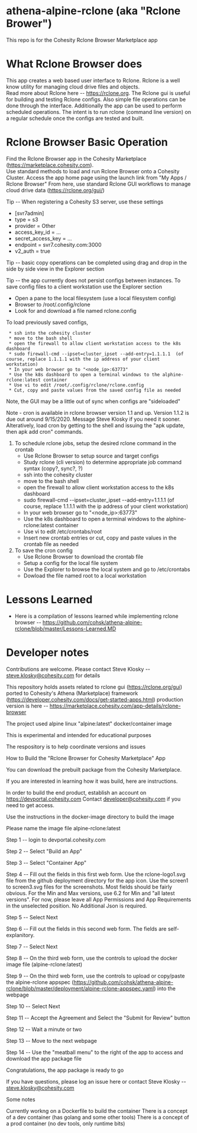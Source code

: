 # athena-alpine-rclone (aka "Rclone Brower")

This repo is for the Cohesity Rclone Browser Marketplace app

# What Rclone Browser does
This app creates a web based user interface to Rclone.  Rclone is a well know utility for managing cloud drive files and objects.  
Read more about Rclone here -- https://rclone.org.  The Rclone gui is useful for building and testing Rclone configs.  Also simple file
operations can be done through the interface.  Additionally the app can be used to perform scheduled operations.  The intent is to run 
rclone (command line version) on a regular schedule once the configs are tested and built.

# Rclone Browser Basic Operation
Find the Rclone Browser app in the Cohesity Marketplace (https://marketplace.cohesity.com).  
Use standard methods to load and run Rclone Browser onto a Cohesity Cluster.
Access the app home page using the launch link from "My Apps / Rclone Browser"
From here, use standard Rclone GUI workflows to manage cloud drive data (https://rclone.org/gui/)

Tip -- When registering a Cohesity S3 server, use these settings
* [svr7admin]
* type = s3
* provider = Other
* access_key_id = ...
* secret_access_key = ...
* endpoint = svr7.cohesity.com:3000
* v2_auth = true

Tip -- basic copy operations can be completed using drag and drop in the side by side view in the Explorer section

Tip -- the app currently does not persist configs between instances.
To save config files to a client workstation use the Explorer section
* Open a pane to the local filesystem (use a local filesystem config)
* Browser to /root/.config/rclone
* Look for and download a file named rclone.config

To load previously saved configs, 

     * ssh into the cohesity cluster
     * move to the bash shell
     * open the firewall to allow client workstation access to the k8s dashboard
     * sudo firewall-cmd --ipset=cluster_ipset --add-entry=1.1.1.1  (of course, replace 1.1.1.1 with the ip address of your client workstation)
     * In your web browser go to "<node_ip>:63773"
     * Use the k8s dashboard to open a terminal windows to the alphine-rclone:latest container
     * Use vi to edit /root/.config/rclone/rclone.config
     * Cut, copy and paste values from the saved config file as needed

Note, the GUI may be a little out of sync when configs are "sideloaded"

Note - cron is available in rclone browser version 1.1 and up.  Version 1.1.2 is due out around 9/15/2020.  Message Steve Klosky if you need it sooner.  Alteratively, load cron by getting to the shell and issuing the "apk update, then apk add cron" commands.

1. To schedule rclone jobs, setup the desired rclone command in the crontab
     * Use Rclone Browser to setup source and target configs
     * Study rclone (cli version) to determine appropriate job command syntax (copy?, sync?, ?)
     * ssh into the cohesity cluster
     * move to the bash shell
     * open the firewall to allow client workstation access to the k8s dashboard
     * sudo firewall-cmd --ipset=cluster_ipset --add-entry=1.1.1.1  (of course, replace 1.1.1.1 with the ip address of your client workstation)
     * In your web browser go to "<node_ip>:63773"
     * Use the k8s dashboard to open a terminal windows to the alphine-rclone:latest container
     * Use vi to edit /etc/crontabs/root
     * Insert new crontab entries or cut, copy and paste values in the crontab file as needed
1. To save the cron config
     * Use Rclone Browser to download the crontab file
     * Setup a config for the local file system
     * Use the Explorer to browse the local system and go to /etc/crontabs
     * Dowload the file named root to a local workstation
     
# Lessons Learned

* Here is a compilation of lessons learned while implementing rclone browser -- https://github.com/cohsk/athena-alpine-rclone/blob/master/Lessons-Learned.MD
     
# Developer notes

Contributions are welcome.  Please contact Steve Klosky -- steve.klosky@cohesity.com for details

This repository holds assets related to rclone gui (https://rclone.org/gui) 
ported to Cohesity's Athena (Marketplace) framework (https://developer.cohesity.com/docs/get-started-apps.html)
production version is here -- https://marketplace.cohesity.com/app-details/rclone-browser

The project used alpine linux "alpine:latest" docker/container image

This is experimental and intended for educational purposes

The respository is to help coordinate versions and issues

How to Build the "Rclone Browser for Cohesity Marketplace" App

You can download the prebuilt package from the Cohesity Marketplace.

If you are interested in learning how it was build, here are instructions.

In order to build the end product, establish an account on https://devportal.cohesity.com
Contact developer@cohesity.com if you need to get access.

Use the instructions in the docker-image directory to build the image

Please name the image file alpine-rclone:latest

Step 1 -- login to devportal.cohesity.com

Step 2 -- Select "Build an App"

Step 3 -- Select "Container App"

Step 4 -- Fill out the fields in this first web form.  Use the rclone-logo1.svg file from the github deployment directory for the app icon.  Use the screen1 to screen3.svg files for the screenshots.  Most fields should be fairly obvious.  For the Min and Max versions, use 6.2 for Min and "all latest versions".  For now, please leave all App Permissions and App Requirements in the unselected position.  No Additional Json is required.

Step 5 -- Select Next

Step 6 -- Fill out the fields in this second web form.  The fields are self-explanitory.

Step 7 -- Select Next

Step 8 -- On the third web form, use the controls to upload the docker image file (alpine-rclone:latest)

Step 9 -- On the third web form, use the controls to upload or copy/paste the alpine-rclone appspec (https://github.com/cohsk/athena-alpine-rclone/blob/master/deployment/alpine-rclone-appspec.yaml) into the webpage

Step 10 -- Select Next

Step 11 -- Accept the Agreement and Select the "Submit for Review" button

Step 12 -- Wait a minute or two

Step 13 -- Move to the next webpage

Step 14 -- Use the "meatball menu" to the right of the app to access and download the app package file

Congratulations, the app package is ready to go

If you have questions, please log an issue here or contact Steve Klosky -- steve.klosky@cohesity.com

Some notes

Currently workng on a Dockerfile to build the container
There is a concept of a dev container (has golang and some other tools)
There is a concept of a prod container (no dev tools, only runtime bits)

